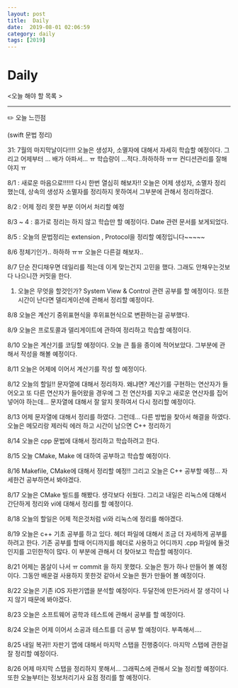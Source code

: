 ```yaml
---
layout: post
title:  Daily
date:  2019-08-01 02:06:59
category: daily
tags: [2019]
---
```


# Daily

<오늘 해야 할 목록 >

------

✏️ 오늘 느낀점

(swift 문법 정리)

31: 7월의 마지막날이다!!!! 오늘은 생성자, 소멸자에 대해서 자세히 학습할 예정이다. 그리고 어제부터 ... 배가 아파서... ㅠ 학습량이 ...적다..하하하하 ㅠㅠ 컨디션관리를 잘해야지 ㅠ

8/1 : 새로운 마음으로!!!!!! 다시 한번 열심히 해보자!!
오늘은 어제 생성자, 소멸자 정리했는데, 상속의 생성자 소멸자를 정리하지 못하여서 그부분에 관해서 정리하겠다.

8/2 : 어제 정리 못한 부분 이어서 처리할 예정

8/3 ~ 4 : 휴가로
정리는 하지 않고 학습만 할 예정이다.
Date 관련 문서를 보게되었다.

8/5 : 오늘의 문법정리는 extension , Protocol을 정리할 예정입니다~~~~~

8/6 정체기인가.. 하하하 ㅠㅠ 오늘은 다른걸 해보자..

8/7 단순 잔디채우면 데일리를 적는데 이게 맞는건지 고민을 했다. 그래도 안채우는것보다 나으니깐 커밋을 한다. 
1. 오늘은 무엇을 할것인가? System View & Control 관련 공부를 할 예정이다. 또한 시간이 난다면 델리게이션에 관해서 정리할 예정이다.

8/8 오늘은 계산기 중위표현식을 후위표현식으로 변환하는걸 공부했다. 

8/9 오늘은 프로토콜과 델리게이트에 관하여 정리하고 학습할 예정이다.

8/10 오늘은 계산기를 코딩할 예정이다. 
오늘 큰 틀을 종이에 적어보았다. 그부분에 관해서 작성을 해볼 예정이다. 

8/11 오늘은 어제에 이어서 계산기를 작성 할 예정이다.

8/12 오늘의 할일!! 문자열에 대해서 정리하자. 왜냐면? 계산기를 구현하는 연산자가 들어오고 또 다른 연산자가 들어왔을 경우에 그 전 연산자를 지우고 새로운 연산자를 집어넣어야 하는데... 문자열에 대해서 잘 알지 못하여서 다시 정리할 예정이다.

8/13 어제 문자열에 대해서 정리를 하였다. 그런데... 다른 방법을 찾아서 해결을 하였다.
오늘은 메모리랑 제러릭 에러 하고 시간이 남으면 C++ 정리하기

8/14 오늘은 cpp 문법에 대해서 정리하고 학습하려고 한다.

8/15 오늘 CMake, Make 에 대하여 공부하고 학습할 예정이다.

8/16 Makefile, CMake에 대해서 정리할 예정!! 그리고 오늘은 C++ 공부할 예정... 자세한건 공부하면서 봐야겠다.

8/17 오늘은 CMake 빌드를 해봤다. 생각보다 쉬웠다. 
그리고 내일은 리눅스에 대해서 간단하게 정리와 vi에 대해서 정리를 할 예정이다.

8/18 오늘의 할일은 어제 적은것처럼 vi와 리눅스에 정리를 해야겠다.

8/19 오늘은 c++ 기초 공부를 하고 있다. 헤더 파일에 대해서 조금 더 자세하게 공부를 하려고 한다. 기존 공부를 할때 어디까지를 헤더로 사용하고 어디까지 .cpp 파일에 둘것인지를 고민한적이 많다. 이 부분에 관해서 더 찾아보고 학습할 예정이다.

8/21 어제는 몸살이 나서 ㅠ commit 을 하지 못했다. 
오늘은 뭔가 하나 만들어 볼 예정이다. 그동안 배운걸 사용하지 못한것 같아서 오늘은 뭔가 만들어 볼 예정이다.

8/22 오늘은 기존 iOS 자판기앱을 분석할 예정이다. 
두달전에 만든거라서 잘 생각이 나지 않기 때문에 봐야겠다.

8/23 오늘은 소프트웨어 공학과 테스트에 관해서 공부를 할 예정이다. 

8/24 오늘은 어제 이어서 소공과 테스트를 더 공부 할 예정이다. 부족해서....

8/25 내일 복귀!! 자판기 앱에 대해서 마지막 스탭을 진행중이다. 마지막 스탭에 관한걸 잘 정리할 예정이다. 

8/26 어제 마지막 스탭을 정리하지 못해서... 그래픽스에 관해서 오늘 정리할 예정이다. 또한 오늘부터는 정보처리기사 요점 정리를 할 예정이다.